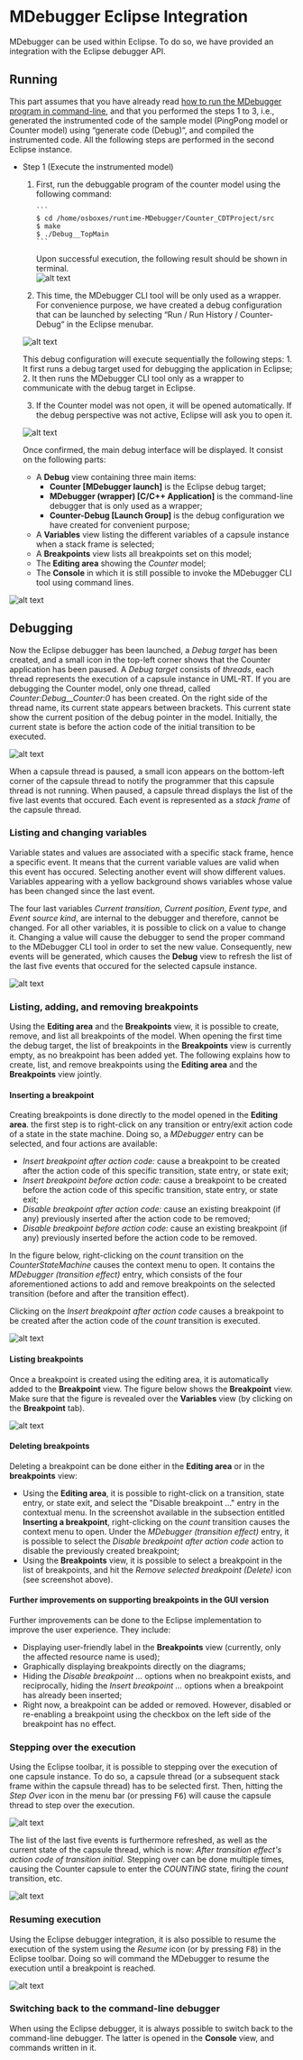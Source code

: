 # MDebugger Eclipse Integration
MDebugger can be used within Eclipse. To do so, we have provided an integration with the Eclipse debugger API.

## Running
This part assumes that you have already read [how to run the MDebugger program in command-line](https://github.com/moji1/MDebugger), and that you performed the steps 1 to 3, i.e., generated the instrumented code of the sample model (PingPong model or Counter model) using “generate code (Debug)“, and compiled the instrumented code. All the following steps are performed in the second Eclipse instance.

- Step 1 (Execute the instrumented model)
  1. First, run the debuggable program of the counter model using the following command:
    
         ```
         $ cd /home/osboxes/runtime-MDebugger/Counter_CDTProject/src
         $ make
         $ ./Debug__TopMain
         ```
     Upon successful execution, the following result should be shown in terminal.  
            ![alt text](../screenshots/run-debuggable.png)
            
  2. This time, the MDebugger CLI tool will be only used as a wrapper. For convenience purpose, we have created a debug configuration that can be launched by selecting “Run / Run History / Counter-Debug“ in the Eclipse menubar. 
  
  ![alt text](screenshots/1-debug-config.png)
  
  This debug configuration will execute sequentially the following steps:
      1. It first runs a debug target used for debugging the application in Eclipse;
      2. It then runs the MDebugger CLI tool only as a wrapper to communicate with the debug target in Eclipse.
      
  3. If the Counter model was not open, it will be opened automatically. If the debug perspective was not active, Eclipse will ask you to open it. 
  
    ![alt text](screenshots/2-confirm-dialog.png)
    
    Once confirmed, the main debug interface will be displayed. It consist on the following parts:
  
    * A **Debug** view containing three main items: 
      * **Counter [MDebugger launch]** is the Eclipse debug target;
      * **MDebugger (wrapper) [C/C++ Application]** is the command-line debugger that is only used as a wrapper;
      * **Counter-Debug [Launch Group]** is the debug configuration we have created for convenient purpose;
    * A **Variables** view listing the different variables of a capsule instance when a stack frame is selected;
    * A **Breakpoints** view lists all breakpoints set on this model;
    * The **Editing area** showing the *Counter* model;
    * The **Console** in which it is still possible to invoke the MDebugger CLI tool using command lines. 
      
       
![alt text](screenshots/3-eclipse-debugger.png)
    
   
## Debugging

Now the Eclipse debugger has been launched, a *Debug target* has been created, and a small icon in the top-left corner shows that the Counter application has been paused. A *Debug target* consists of *threads*, each thread represents the execution of a capsule instance in UML-RT. If you are debugging the Counter model, only one thread, called *Counter:Debug\_\_Counter:0* has been created. On the right side of the thread name, its current state appears between brackets. This current state show the current position of the debug pointer in the model. Initially, the current state is before the action code of the initial transition to be executed.

![alt text](screenshots/4-stackframes.png)

When a capsule thread is paused, a small icon appears on the bottom-left corner of the capsule thread to notify the programmer that this capsule thread is not running. When paused, a capsule thread displays the list of the five last events that occured. Each event is represented as a *stack frame* of the capsule thread. 

### Listing and changing variables

Variable states and values are associated with a specific stack frame, hence a specific event. It means that the current variable values are valid when this event has occured. Selecting another event will show different values. Variables appearing with a yellow background shows variables whose value has been changed since the last event.

The four last variables *Current transition*, *Current position*, *Event type*, and *Event source kind*, are internal to the debugger and therefore, cannot be changed. For all other variables, it is possible to click on a value to change it. Changing a value will cause the debugger to send the proper command to the MDebugger CLI tool in order to set the new value. Consequently, new events will be generated, which causes the **Debug** view to refresh the list of the last five events that occured for the selected capsule instance.

![alt text](screenshots/5-value-change.png)


### Listing, adding, and removing breakpoints

Using the **Editing area** and the **Breakpoints** view, it is possible to create, remove, and list all breakpoints of the model. When opening the first time the debug target, the list of breakpoints in the **Breakpoints** view is currently empty, as no breakpoint has been added yet. The following explains how to create, list, and remove breakpoints using the **Editing area** and the **Breakpoints** view jointly.

#### Inserting a breakpoint

Creating breakpoints is done directly to the model opened in the **Editing area**. the first step is to right-click on any transition or entry/exit action code of a state in the state machine. Doing so, a *MDebugger* entry can be selected, and four actions are available:
- *Insert breakpoint after action code:* cause a breakpoint to be created after the action code of this specific transition, state entry, or state exit;
- *Insert breakpoint before action code:* cause a breakpoint to be created before the action code of this specific transition, state entry, or state exit;
- *Disable breakpoint after action code:* cause an existing breakpoint (if any) previously inserted after the action code to be removed;
- *Disable breakpoint before action code:* cause an existing breakpoint (if any) previously inserted before the action code to be removed.

In the figure below, right-clicking on the *count* transition on the *CounterStateMachine* causes the context menu to open. It contains the *MDebugger (transition effect)* entry, which consists of the four aforementioned actions to add and remove breakpoints on the selected transition (before and after the transition effect).

Clicking on the *Insert breakpoint after action code* causes a breakpoint to be created after the action code of the *count* transition is executed.

![alt text](screenshots/6-insert-breakpoint.png)

#### Listing breakpoints

Once a breakpoint is created using the editing area, it is automatically added to the **Breakpoint** view. The figure below shows the **Breakpoint** view. Make sure that the figure is revealed over the **Variables** view (by clicking on the **Breakpoint** tab).

![alt text](screenshots/7-breakpoints-list.png)

#### Deleting breakpoints

Deleting a breakpoint can be done either in the **Editing area** or in the **breakpoints** view:

* Using the **Editing area**, it is possible to right-click on a transition, state entry, or state exit, and select the "Disable breakpoint ..." entry in the contextual menu. In the screenshot available in the subsection entitled **Inserting a breakpoint**, right-clicking on the *count* transition causes the context menu to open. Under the *MDebugger (transition effect)* entry, it is possible to select the *Disable breakpoint after action code* action to disable the previously created breakpoint;
* Using the **Breakpoints** view, it is possible to select a breakpoint in the list of breakpoints, and hit the *Remove selected breakpoint (Delete)* icon (see screenshot above).

#### Further improvements on supporting breakpoints in the GUI version

Further improvements can be done to the Eclipse implementation to improve the user experience. They include:
- Displaying user-friendly label in the **Breakpoints** view (currently, only the affected resource name is used);
- Graphically displaying breakpoints directly on the diagrams;
- Hiding the *Disable breakpoint ...* options when no breakpoint exists, and reciprocally, hiding the *Insert breakpoint ...* options when a breakpoint has already been inserted;
- Right now, a breakpoint can be added or removed. However, disabled or re-enabling a breakpoint using the checkbox on the left side of the breakpoint has no effect.

### Stepping over the execution

Using the Eclipse toolbar, it is possible to stepping over the execution of one capsule instance. To do so, a capsule thread (or a subsequent stack frame within the capsule thread) has to be selected first. Then, hitting the *Step Over* icon in the menu bar (or pressing <kbd>F6</kbd>) will cause the capsule thread to step over the execution.

![alt text](screenshots/8-step-over.png)

The list of the last five events is furthermore refreshed, as well as the current state of the capsule thread, which is now: *After transition effect's action code of transition initial*. Stepping over can be done multiple times, causing the Counter capsule to enter the *COUNTING* state, firing the *count* transition, etc.

![alt text](screenshots/9-step-over-result.png)



### Resuming execution

Using the Eclipse debugger integration, it is also possible to resume the execution of the system using the *Resume* icon (or by pressing <kbd>F8</kbd>) in the Eclipse toolbar. Doing so will command the MDebugger to resume the execution until a breakpoint is reached.

![alt text](screenshots/10-resume.png)

### Switching back to the command-line debugger

When using the Eclipse debugger, it is always possible to switch back to the command-line debugger. The latter is opened in the **Console** view, and commands written in it.
